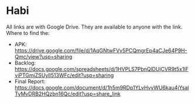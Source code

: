 # Habi #
All links are with Google Drive. They are available to anyone with the link. Where to find the:
- APK: https://drive.google.com/file/d/1AqGNtwFVv5PCQmgrEp4aCJe64P9H-Qmc/view?usp=sharing
- Backlog: https://docs.google.com/spreadsheets/d/1HVPLS7PbnQlDUjCVR9t5x1lFviPTGmjZSUyIl513WFc/edit?usp=sharing
- Final Report: https://docs.google.com/document/d/1h5m9RDp1YLvHvyWU6kau4jYsalTyMvDRB2HQzbn16Qc/edit?usp=share_link